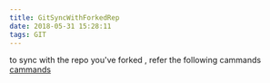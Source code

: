 ```yaml
---
title: GitSyncWithForkedRep
date: 2018-05-31 15:28:11
tags: GIT
---
```



to sync with the repo you've forked , refer the following cammands [cammands](https://help.github.com/articles/syncing-a-fork)
